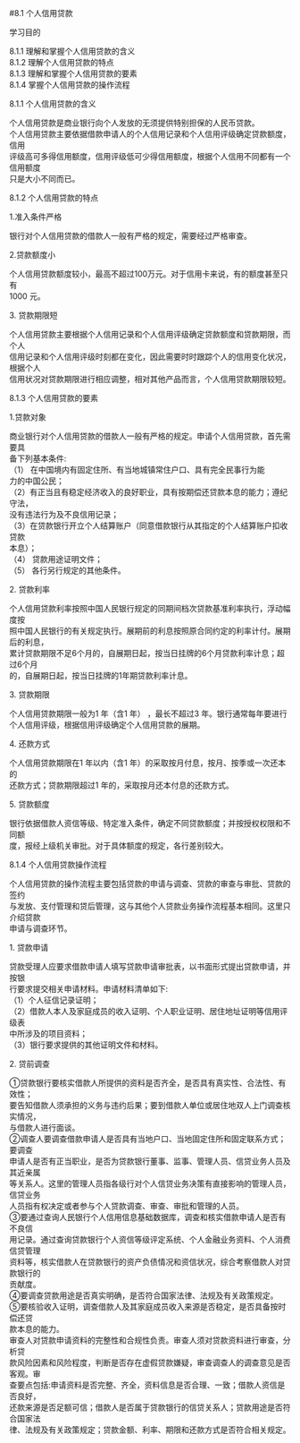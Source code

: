 #8.1 个人信用贷款
<p>学习目的 </p>
    <p> 8.1.1 理解和掌握个人信用贷款的含义 <br />
      8.1.2 理解个人信用贷款的特点 <br />
      8.1.3 理解和掌握个人信用贷款的要素 <br />
      8.1.4 掌握个人信用贷款的操作流程 </p>
    <p>8.1.1 个人信用贷款的含义</p>
    <p>个人信用贷款是商业银行向个人发放的无须提供特别担保的人民币贷款。 <br />
个人信用贷款主要依据借款申请人的个人信用记录和个人信用评级确定贷款额度，信用 <br />
评级高可多得信用额度，信用评级低可少得信用额度，根据个人信用不同都有一个信用额度 <br />
只是大小不同而已。</p>
    <p>8.1.2 个人信用贷款的特点</p>
    <p>1.准入条件严格</p>
    <p>银行对个人信用贷款的借款人一般有严格的规定，需要经过严格审查。</p>
    <p>2.贷款额度小 </p>
    <p>个人信用贷款额度较小，最高不超过100万元。对于信用卡来说，有的额度甚至只有 <br />
    1000 元。</p>
    <p> 3. 贷款期限短</p>
    <p>个人信用贷款主要根据个人信用记录和个人信用评级确定贷款额度和贷款期限，而个人 <br />
      信用记录和个人信用评级时刻都在变化，因此需要时时跟踪个人的信用变化状况，根据个人 <br />
    信用状况对贷款期限进行相应调整，相对其他产品而言，个人信用贷款期限较短。</p>
    <p>8.1.3 个人信用贷款的要素</p>
    <p> 1.贷款对象</p>
    <p>商业银行对个人信用贷款的借款人一般有严格的规定。申请个人信用贷款，首先需要具 <br />
      备下列基本条件: <br />
（1） 在中国境内有固定住所、有当地城镇常住户口、具有完全民事行为能 <br />
力的中国公民； <br />
（2）有正当且有稳定经济收入的良好职业，具有按期偿还贷款本息的能力；遵纪守法， <br />
没有违法行为及不良信用记录； <br />
（3）在贷款银行开立个人结算账户（同意借款银行从其指定的个人结算账户扣收贷款 <br />
本息）； <br />
（4） 贷款用途证明文件； <br />
（5） 各行另行规定的其他条件。</p>
    <p> 2. 贷款利率</p>
    <p>个人信用贷款利率按照中国人民银行规定的同期间档次贷款基准利率执行，浮动幅度按 <br />
      照中国人民银行的有关规定执行。展期前的利息按照原合同约定的利率计付。展期后的利息， <br />
      累计贷款期限不足6个月的，自展期日起，按当日挂牌的6个月贷款利率计息；超过6个月 <br />
    的，自展期日起，按当日挂牌的1年期贷款利率计息。</p>
    <p>3. 贷款期限</p>
    <p>个人信用贷款期限一般为1 年（含1 年） ，最长不超过3 年。银行通常每年要进行 <br />
    个人信用评级，根据信用评级确定个人信用贷款的展期。</p>
    <p>4. 还款方式 </p>
    <p>个人信用贷款期限在1 年以内（含1 年）的采取按月付息，按月、按季或一次还本的 <br />
    还款方式；贷款期限超过1 年的，采取按月还本付息的还款方式。</p>
    <p>5. 贷款额度 </p>
    <p> 银行依据借款人资信等级、特定准入条件，确定不同贷款额度；并按授权权限和不同额 <br />
    度，报经上级机关审批。对于具体额度的规定，各行差别较大。 </p>
    <p>8.1.4 个人信用贷款操作流程 </p>
    <p>个人信用贷款的操作流程主要包括贷款的申请与调查、贷款的审查与审批、贷款的签约 <br />
      与发放、支付管理和贷后管理，这与其他个人贷款业务操作流程基本相同。这里只介绍贷款 <br />
      申请与调查环节。 <br />
    </p>
    <p>1. 贷款申请</p>
    <p>贷款受理人应要求借款申请人填写贷款申请审批表，以书面形式提出贷款申请，并按银 <br />
      行要求提交相关申请材料。申请材料清单如下: <br />
（1）个人征信记录证明； <br />
（2）借款人本人及家庭成员的收入证明、个人职业证明、居住地址证明等信用评级表 <br />
中所涉及的项目资料； <br />
（3）银行要求提供的其他证明文件和材料。</p>
    <p>2. 贷前调查</p>
    <p>①贷款银行要核实借款人所提供的资料是否齐全，是否具有真实性、合法性、有效性； <br />
      要告知借款人须承担的义务与违约后果；要到借款人单位或居住地双人上门调查核实情况， <br />
      与借款人进行面谈。 <br />
②调查人要调查借款申请人是否具有当地户口、当地固定住所和固定联系方式；要调查 <br />
申请人是否有正当职业，是否为贷款银行董事、监事、管理人员、信贷业务人员及其近亲属 <br />
等关系人。这里的管理人员指各级行对个人信贷业务决策有直接影响的管理人员，信贷业务 <br />
人员指有权决定或者参与个人贷款调查、审查、审批和管理的人员。 <br />
③要通过查询人民银行个人信用信息基础数据库，调查和核实借款申请人是否有不良信 <br />
用记录。通过查询贷款银行个人资信等级评定系统、个人金融业务资料、个人消费信贷管理 <br />
资料等，核实借款人在贷款银行的资产负债情况和资信状况，综合考察借款人对贷款银行的 <br />
贡献度。 <br />
④要调查贷款用途是否真实明确，是否符合国家法律、法规及有关政策规定。 <br />
⑤要核验收入证明，调查借款人及其家庭成员收入来源是否稳定，是否具备按时偿还贷 <br />
款本息的能力。 <br />
审查人对贷款申请资料的完整性和合规性负责。审查人须对贷款资料进行审查，分析贷 <br />
款风险因素和风险程度，判断是否存在虚假贷款嫌疑，审查调查人的调查意见是否客观。审 <br />
查要点包括:申请资料是否完整、齐全，资料信息是否合理、一致；借款人资信是否良好， <br />
还款来源是否足额可信；借款人是否属于贷款银行的信贷关系人；贷款用途是否符合国家法 <br />
律、法规及有关政策规定；贷款金额、利率、期限和还款方式是否符合相关规定。</p>